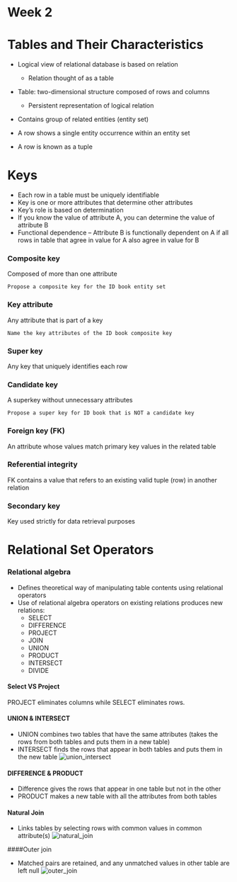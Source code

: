 # Week 2

# Tables and Their Characteristics
- Logical view of relational database is based on relation
    - Relation thought of as a table
- Table: two-dimensional structure composed of rows and columns
    - Persistent representation of logical relation
- Contains group of related entities (entity set)

- A row shows a single entity occurrence within an entity set
- A row is known as a tuple

# Keys
- Each row in a table must be uniquely identifiable
- Key is one or more attributes that determine other attributes
- Key’s role is based on determination
- If you know the value of attribute A, you can determine the value of attribute B
- Functional dependence
– Attribute B is functionally dependent on A if all rows in table that agree in value for A also agree in value for B

### Composite key
 Composed of more than one attribute
 ```
 Propose a composite key for the ID book entity set
 ```
### Key attribute
Any attribute that is part of a key
```    
Name the key attributes of the ID book composite key
```
### Super key
Any key that uniquely identifies each row
### Candidate key
A superkey without unnecessary attributes
```
Propose a super key for ID book that is NOT a candidate key
```
### Foreign key (FK)
An attribute whose values match primary key values in the related table

### Referential integrity
FK contains a value that refers to an existing valid tuple (row) in another relation

### Secondary key
Key used strictly for data retrieval purposes

# Relational Set Operators
### Relational algebra
- Defines theoretical way of manipulating table contents using relational operators
- Use of relational algebra operators on existing relations produces new relations:
    - SELECT 
    - DIFFERENCE
    - PROJECT 
    - JOIN
    - UNION 
    - PRODUCT
    - INTERSECT 
    - DIVIDE
    
#### Select VS Project
PROJECT eliminates columns while SELECT eliminates rows.

#### UNION & INTERSECT
- UNION combines two tables that have the same attributes (takes the rows from both tables and puts them in a new table)
- INTERSECT finds the rows that appear in both tables and puts them
  in the new table
![union_intersect](http://imgur.com/iRmvH1h.jpg)

#### DIFFERENCE & PRODUCT
- Difference gives the rows that appear in one table
  but not in the other
- PRODUCT makes a new table with all
  the attributes from both tables
  
#### Natural Join
- Links tables by selecting rows with common values in common attribute(s)
![natural_join](http://imgur.com/bMnefZF.jpg)

####Outer join
- Matched pairs are retained, and any unmatched values in other table are left null
![outer_join](http://imgur.com/6LyIr1A.jpg)